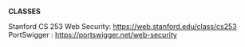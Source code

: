

**CLASSES**

Stanford CS 253 Web Security: https://web.stanford.edu/class/cs253
PortSwigger : https://portswigger.net/web-security
